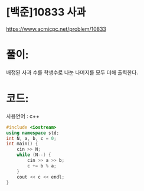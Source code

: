 # [백준]10833 사과

https://www.acmicpc.net/problem/10833

# 풀이:

배정된 사과 수를 학생수로 나눈 나머지를 모두 더해 출력한다.



# **코드:** 

사용언어 : c++
```c++
#include <iostream>
using namespace std;
int N, a, b, c = 0;
int main() {
	cin >> N;
	while (N--) {
		cin >> a >> b;
		c += b % a;
	}
	cout << c << endl;
}
```


